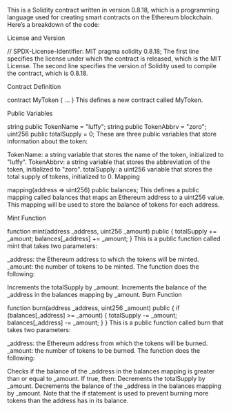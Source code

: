 This is a Solidity contract written in version 0.8.18, which is a programming language used for creating smart contracts on the Ethereum blockchain. Here’s a breakdown of the code:

License and Version

// SPDX-License-Identifier: MIT
pragma solidity 0.8.18;
The first line specifies the license under which the contract is released, which is the MIT License. The second line specifies the version of Solidity used to compile the contract, which is 0.8.18.

Contract Definition

contract MyToken {
…
}
This defines a new contract called MyToken.

Public Variables

string public TokenName = "luffy";
string public TokenAbbrv = "zoro";
uint256 public totalSupply = 0;
These are three public variables that store information about the token:

TokenName: a string variable that stores the name of the token, initialized to "luffy".
TokenAbbrv: a string variable that stores the abbreviation of the token, initialized to "zoro".
totalSupply: a uint256 variable that stores the total supply of tokens, initialized to 0.
Mapping

mapping(address => uint256) public balances;
This defines a public mapping called balances that maps an Ethereum address to a uint256 value. This mapping will be used to store the balance of tokens for each address.

Mint Function

function mint(address _address, uint256 _amount) public {
totalSupply += _amount;
balances[_address] += _amount;
}
This is a public function called mint that takes two parameters:

_address: the Ethereum address to which the tokens will be minted.
_amount: the number of tokens to be minted.
The function does the following:

Increments the totalSupply by _amount.
Increments the balance of the _address in the balances mapping by _amount.
Burn Function

function burn(address _address, uint256 _amount) public {
if (balances[_address] >= _amount) {
totalSupply -= _amount;
balances[_address] -= _amount;
}
}
This is a public function called burn that takes two parameters:

_address: the Ethereum address from which the tokens will be burned.
_amount: the number of tokens to be burned.
The function does the following:

Checks if the balance of the _address in the balances mapping is greater than or equal to _amount. If true, then:
Decrements the totalSupply by _amount.
Decrements the balance of the _address in the balances mapping by _amount.
Note that the if statement is used to prevent burning more tokens than the address has in its balance.
